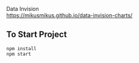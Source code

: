 Data Invision  \
https://mikusmikus.github.io/data-invision-charts/

## To Start Project
```
npm install
npm start
```
